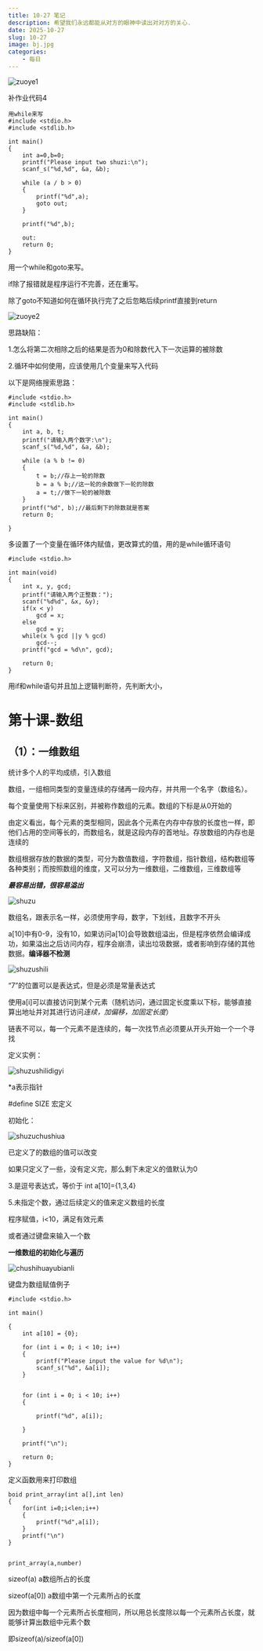 ```yaml
---
title: 10-27 笔记
description: 希望我们永远都能从对方的眼神中读出对对方的关心.
date: 2025-10-27
slug: 10-27
image: bj.jpg
categories:
    - 每日
---
```


![zuoye1](zuoye1.png)

补作业代码4

```
用while来写
#include <stdio.h>
#include <stdlib.h>

int main()
{
	int a=0,b=0;
	printf("Please input two shuzi:\n");
	scanf_s("%d,%d", &a, &b);
	
	while (a / b > 0)
	{
		printf("%d",a);
		goto out;
	}

	printf("%d",b);

	out:
	return 0;
}
```

用一个while和goto来写。

if除了报错就是程序运行不完善，还在重写。

 除了goto不知道如何在循环执行完了之后忽略后续printf直接到return



![zuoye2](zuoye2.png)

思路缺陷：

1.怎么将第二次相除之后的结果是否为0和除数代入下一次运算的被除数

2.循环中如何使用，应该使用几个变量来写入代码

以下是网络搜索思路：

```
#include <stdio.h>
#include <stdlib.h>

int main()
{
	int a, b, t;
	printf("请输入两个数字:\n");
	scanf_s("%d,%d", &a, &b);

	while (a % b != 0)
	{
		t = b;//存上一轮的除数
		b = a % b;//这一轮的余数做下一轮的除数
		a = t;//做下一轮的被除数
	}
	printf("%d", b);//最后剩下的除数就是答案
	return 0;

}
```

多设置了一个变量在循环体内赋值，更改算式的值，用的是while循环语句



```
#include <stdio.h>

int main(void)
{
    int x, y, gcd;
    printf("请输入两个正整数：");
    scanf("%d%d", &x, &y);
    if(x < y)
        gcd = x;
    else
        gcd = y;
    while(x % gcd ||y % gcd)
        gcd--;
    printf("gcd = %d\n", gcd);

    return 0;
}
```

用if和while语句并且加上逻辑判断符，先判断大小，



# 第十课-数组

## （1）：一维数组

统计多个人的平均成绩，引入数组

数组，一组相同类型的变量连续的存储再一段内存，并共用一个名字（数组名）。

每个变量使用下标来区别，并被称作数组的元素。数组的下标是从0开始的

由定义看出，每个元素的类型相同，因此各个元素在内存中存放的长度也一样，即他们占用的空间等长的，而数组名，就是这段内存的首地址。存放数组的内存也是连续的

数组根据存放的数据的类型，可分为数值数组，字符数组，指针数组，结构数组等各种类别；而按照数组的维度，又可以分为一维数组，二维数组，三维数组等

***最容易出错，很容易溢出***

![shuzu](shuzu.png)

数组名，跟表示名一样，必须使用字母，数字，下划线，且数字不开头

a[10]中有0-9，没有10，如果访问a[10]会导致数组溢出，但是程序依然会编译成功，如果溢出之后访问内存，程序会崩溃，读出垃圾数据，或者影响到存储的其他数据。**编译器不检测**

![shuzushili](shuzushili.png)

“7”的位置可以是表达式，但是必须是常量表达式

使用a[i]可以直接访问到某个元素（随机访问，通过固定长度乘以下标，能够直接算出地址并对其进行访问*连续，加偏移，加固定长度*）

链表不可以，每一个元素不是连续的，每一次找节点必须要从开头开始一个一个寻找

定义实例：

![shuzushilidigyi](C:shuzushilidigyi.png)

*a表示指针

#define SIZE 宏定义

初始化：

![shuzuchushiua](shuzuchushiua.png)

已定义了的数组的值可以改变

如果只定义了一些，没有定义完，那么剩下未定义的值默认为0

3.是逗号表达式，等价于 int a[10]={1,3,4}

5.未指定个数，通过后续定义的值来定义数组的长度



程序赋值，i<10，满足有效元素

或者通过键盘来输入一个数



**一维数组的初始化与遍历**

![chushihuayubianli](chushihuayubianli.png)

键盘为数组赋值例子

```
#include <stdio.h>

int main()

{
	int a[10] = {0};

	for (int i = 0; i < 10; i++)
	{
		printf("Please input the value for %d\n");
		scanf_s("%d", &a[i]);
	}


	for (int i = 0; i < 10; i++)
	{

		printf("%d", a[i]);

	}

	printf("\n");

	return 0;
}

```

定义函数用来打印数组

```
boid print_array(int a[],int len)
{
	for(int i=0;i<len;i++)
	{
		printf("%d",a[i]);
	}
	printf("\n")
}


print_array(a,number)
```





sizeof(a)   a数组所占的长度

sizeof(a[0])  a数组中第一个元素所占的长度

因为数组中每一个元素所占长度相同，所以用总长度除以每一个元素所占长度，就能够计算出数组中元素个数

即sizeof(a)/sizeof(a[0])


